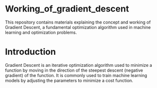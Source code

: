 # Working_of_gradient_descent

This repository contains materials explaining the concept and working of Gradient Descent, a fundamental optimization algorithm used in machine learning and optimization problems.

# Introduction
Gradient Descent is an iterative optimization algorithm used to minimize a function by moving in the direction of the steepest descent (negative gradient) of the function. It is commonly used to train machine learning models by adjusting the parameters to minimize a cost function.
